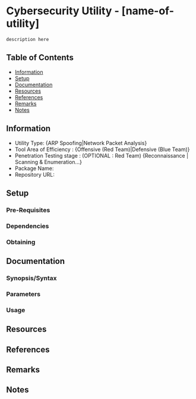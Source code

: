 # Cybersecurity Utility - [name-of-utility]

```
description here
```

## Table of Contents
- [Information](#information)
- [Setup](#setup)
- [Documentation](#documentation)
- [Resources](#resources)
- [References](#references)
- [Remarks](#remarks)
- [Notes](#notes)

## Information

+ Utility Type: {ARP Spoofing|Network Packet Analysis}
+ Tool Area of Efficiency : {Offensive (Red Team)|Defensive (Blue Team)}
+ Penetration Testing stage : (OPTIONAL : Red Team) {Reconnaissance | Scanning & Enumeration...}
+ Package Name: 
+ Repository URL: 

## Setup

### Pre-Requisites


### Dependencies

### Obtaining

## Documentation

### Synopsis/Syntax

### Parameters

### Usage

## Resources

## References

## Remarks

## Notes
